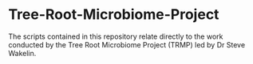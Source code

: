 # Tree-Root-Microbiome-Project
The scripts contained in this repository relate directly to the work conducted by the Tree Root Microbiome Project (TRMP) led by Dr Steve Wakelin.
